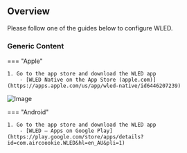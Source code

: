 ## Overview

Please follow one of the guides below to configure WLED.

### Generic Content

=== "Apple"

    1. Go to the app store and download the WLED app
	    - [WLED Native on the App Store (apple.com)](https://apps.apple.com/us/app/wled-native/id6446207239)
![Image](assets/WLED-Apple.png)     

=== "Android"

    1. Go to the app store and download the WLED app 
	    - [WLED – Apps on Google Play](https://play.google.com/store/apps/details?id=com.aircoookie.WLED&hl=en_AU&pli=1)




